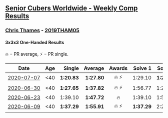 <style>table {white-space: nowrap;}</style>

## [Senior Cubers Worldwide - Weekly Comp Results](/scw-comp/results/)
### [Chris Thames](README.md) - [2019THAM05](https://www.worldcubeassociation.org/persons/2019THAM05?event=333oh)
#### 3x3x3 One-Handed Results

<span style="white-space: nowrap;">🔥 = PR average</span>, <span style="white-space: nowrap;">⚡ = PR single</span>.

| Date | Age | Single | Average | Awards | Solve 1 | Solve 2 | Solve 3 | Solve 4 | Solve 5 | Video |
| :--: | :--: | --: | --: | :--: | --: | --: | --: | --: | --: | :-- |
| [2020-07-07](../../results/2020-07-07/333oh.md) | <40 | **1:20.83** | **1:27.80** | 🔥 ⚡ | 1:29.10 | **1:20.83** | 1:33.48 | DNS | DNS | [Desktop](https://www.facebook.com/events/271667090769235/permalink/273234100612534) / [Mobile](https://m.facebook.com/events/271667090769235?view=permalink&id=273234100612534) |
| [2020-06-30](../../results/2020-06-30/333oh.md) | <40 | **1:27.65** | **1:37.82** | 🔥 ⚡ | 1:56.77 | 1:29.05 | **1:27.65** | DNS | DNS | [Desktop](https://www.facebook.com/events/679860472562391/permalink/681219155759856) / [Mobile](https://m.facebook.com/events/679860472562391?view=permalink&id=681219155759856) |
| [2020-06-23](../../results/2020-06-23/333oh.md) | <40 | 1:39.10 | **1:47.72** | 🔥 | 1:39.10 | 1:53.60 | 1:50.45 | DNS | DNS | [Desktop](https://www.facebook.com/events/722150235200875/permalink/725711178178114) / [Mobile](https://m.facebook.com/events/722150235200875?view=permalink&id=725711178178114) |
| [2020-06-09](../../results/2020-06-09/333oh.md) | <40 | **1:37.29** | **1:55.91** | 🔥 ⚡ | **1:37.29** | 2:26.79 | 1:43.65 | DNS | DNS | [Desktop](https://www.facebook.com/events/903549840109576/permalink/907439353053958) / [Mobile](https://m.facebook.com/events/903549840109576?view=permalink&id=907439353053958) |


<!-- Global site tag (gtag.js) - Google Analytics -->
<script async src="https://www.googletagmanager.com/gtag/js?id=UA-86348435-3"></script>
<script>window.dataLayer = window.dataLayer || []; function gtag() {dataLayer.push(arguments);} gtag('js', new Date()); gtag('config', 'UA-86348435-3');</script>
